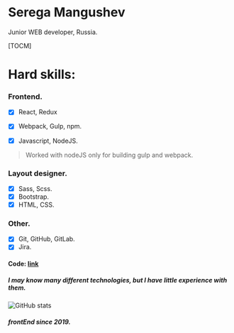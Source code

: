# Serega Mangushev  
Junior WEB developer, Russia.

[TOCM]

# Hard skills: 

### Frontend. 
  
- [x] React, Redux 

- [x] Webpack, Gulp, npm.   

- [x] Javascript, NodeJS.  

> Worked with nodeJS only for building gulp and webpack.

### Layout designer.  

- [x] Sass, Scss. 
- [x] Bootstrap.
- [x] HTML, CSS.  

### Other.   
- [x] Git, GitHub, GitLab. 
- [x] Jira.

#### Code: [link](https://github.com/Binatik/Code)
##### I may know many different technologies, but I have little experience with them.  

![GitHub stats](https://github-readme-stats.vercel.app/api?username=Binatik&show_icons=true&theme=radical)
##### frontEnd since 2019.
 
